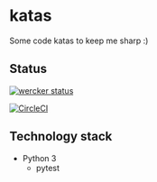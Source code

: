# katas

Some code katas to keep me sharp :)

## Status
[![wercker status](https://app.wercker.com/status/a7c5f7b44cec585144e82a3a1d6c7222/s/master "wercker status")](https://app.wercker.com/project/byKey/a7c5f7b44cec585144e82a3a1d6c7222)

[![CircleCI](https://circleci.com/gh/glnds/katas/tree/master.svg?style=svg)](https://circleci.com/gh/glnds/katas/tree/master)

## Technology stack
- Python 3
  - pytest
